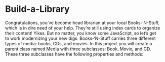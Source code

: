 # Build-a-Library
Congratulations, you’ve become head librarian at your local Books-‘N-Stuff, which is in dire need of your help. They’re still using index cards to organize their content! Yikes.  But no matter, you know some JavaScript, so let’s get to work modernizing your new digs.  Books-‘N-Stuff carries three different types of media: books, CDs, and movies. In this project you will create a parent class named Media with three subclasses: Book, Movie, and CD. These three subclasses have the following properties and methods:
